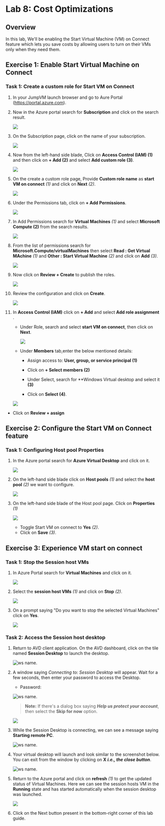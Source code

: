 # Lab 8: Cost Optimizations

## **Overview**

In this lab, We'll be enabling the Start Virtual Machine (VM) on Connect feature which lets you save costs by allowing users to turn on their VMs only when they need them.

## Exercise 1: Enable Start Virtual Machine on Connect

### Task 1: Create a custom role for Start VM on Connect

1. In your JumpVM launch browser and go to Aure Portal (https://portal.azure.com).

1. Now in the Azure portal search for **Subscription** and click on the search result.

   ![](media/avdv219.png)

1. On the Subscription page, click on the name of your subscription.

   ![](media/avdv220.png)
  
1. Now from the left-hand side blade, Click on **Access Control (IAM) (1)** and then click on **+ Add (2)** and select **Add custom role (3)**.

   ![](media/avdv221.png)

1. On the create a custom role page, Provide **Custom role name** as **start VM on connect** *(1)* and click on **Next** *(2)*.

   ![](media/2avd16.png)

1. Under the Permissions tab, click on **+ Add Permissions**.

   ![](media/avdv223.png)

1. In Add Permissions search for **Virtual Machines** *(1)* and select **Microsoft Compute (2)** from the search results.

   ![](media/avdv224.png)

1. From the list of permissions search for **Microsoft.Compute/virtualMachines** then select **Read : Get Virtual MAchine** *(1)* and **Other : Start Virtual Machine** *(2)* and click on **Add** *(3)*.

   ![](media/avdv225.png)
  
1. Now click on **Review + Create** to publish the roles.

   ![](media/avdv226.png)
  
1. Review the configuration and click on **Create**.

   ![](media/2avd110.png)

1. In **Access Control (IAM)** click on **+ Add**  and select **Add role assignment** .
  
   - Under Role, search and select **start VM on connect**, then click on **Next**.

     ![](media/startvm-v2.png)
     
   - Under **Members** tab,enter the below mentioned details:

      - Assign access to: 	**User, group, or service principal (1)**
  
      - Click on **+ Select members (2)**
     
      - Under Select, search for **Windows Virtual desktop and select it **(3)**
      
      - Click on **Select (4)**.

    ![](media/roleass-v2.png)
    
  - Click on **Review + assign**

## Exercise 2: Configure the Start VM on Connect feature

### Task 1: Configuring Host pool Properties

1. In the Azure portal search for **Azure Virtual Desktop** and click on it.

   ![](media/avdv229.png)
  
1. On the left-hand side blade click on **Host pools** *(1)* and select the **host pool** *(2)* we want to configure.

   ![](media/2avd112.png)
  
1. On the left-hand side blade of the Host pool page. Click on **Properties** *(1)*

   ![](media/2avd114.png)
  
   - Toggle Start VM on connect to **Yes** *(2)*.
   - Click on **Save** *(3)*.

## Exercise 3: Experience VM start on connect

### Task 1: Stop the Session host VMs

1. In Azure Portal search for **Virtual Machines** and click on it.

   ![](media/avdv232.png)

1. Select the **session host VMs** *(1)* and click on **Stop** *(2)*.

   ![](media/2avd115.png)
  
1. On a prompt saying "Do you want to stop the selected Virtual Machines" click on **Yes**.

   ![](media/2avd116.png)
  
### Task 2: Access the Session host desktop

1. Return to AVD client application. On the AVD dashboard, click on the tile named **Session Desktop** to launch the desktop.

   ![ws name.](media/session%20desktop-v2.png)
   
1. A window saying *Connecting to: Session Desktop* will appear. Wait for a few seconds, then enter your password to access the Desktop.

   - Password: **<inject key="AzureAdUserPassword" />**
   
   ![ws name.](media/ch14.png)
   
   >**Note:** If there's a dialog box saying ***Help us protect your account***, then select the **Skip for now** option.
   
   ![](media/login.png)

1. While the Session Desktop is connecting, we can see a message saying **Starting remote PC**.

   ![ws name.](media/avdv235.png)

1. Your virtual desktop will launch and look similar to the screenshot below. You can exit from the window by clicking on **X *i.e., the close button***. 
        
   ![ws name.](media/ex4t2s5.png)   
     
1. Return to the Azure portal and click on **refresh** *(1)* to get the updated status of Virtual Machines. Here we can see the session hosts VM in the **Running** state and has started automatically when the session desktop was launched.

   ![](media/2avd117.png)
   
1. Click on the Next button present in the bottom-right corner of this lab guide.
